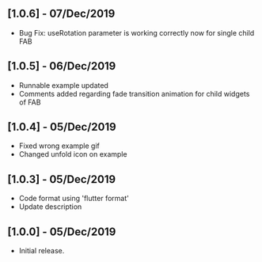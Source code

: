 ## [1.0.6] - 07/Dec/2019

-   Bug Fix: useRotation parameter is working correctly now for single child FAB

## [1.0.5] - 06/Dec/2019

-   Runnable example updated
-   Comments added regarding fade transition animation for child widgets of FAB

## [1.0.4] - 05/Dec/2019

-   Fixed wrong example gif
-   Changed unfold icon on example

## [1.0.3] - 05/Dec/2019

-   Code format using 'flutter format'
-   Update description

## [1.0.0] - 05/Dec/2019

-   Initial release.
